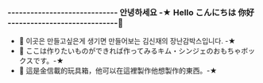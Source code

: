 ### ----------------------------- 안녕하세요 -★ Hello こんにちは 你好 -----------------------------👋

- 🤔 이곳은 만들고싶은게 생기면 만들어보는 김신재의 장난감박스입니다. -★
- 🤔 ここは作りたいものができれば作ってみるキム・シンジェのおもちゃボックスです。-★
- 🤔 這是金信載的玩具箱，他可以在這裡製作他想製作的東西。-★


<!--
**rlatlswo135/rlatlswo135** is a ✨ _special_ ✨ repository because its `README.md` (this file) appears on your GitHub profile.

Here are some ideas to get you started:

- 🔭 I’m currently working on ...
- 🌱 I’m currently learning ...
- 👯 I’m looking to collaborate on ...
- 🤔 I’m looking for help with ...
- 💬 Ask me about ...
- 📫 How to reach me: ...
- 😄 Pronouns: ...
- ⚡ Fun fact: ...
-->
